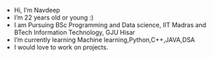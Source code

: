 - Hi, I’m Navdeep
- I’m 22 years old or young :)
- I am Pursuing BSc Programming and Data science, IIT Madras and BTech Information Technology, GJU Hisar
- I’m currently learning Machine learning,Python,C++,JAVA,DSA
- I would love to work on projects.


<!---
dhillonavdeep/dhillonavdeep is a ✨ special ✨ repository because its `README.md` (this file) appears on your GitHub profile.
You can click the Preview link to take a look at your changes.
--->

